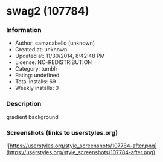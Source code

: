 # swag2 (107784)

### Information
- Author: camzcabello (unknown)
- Created at: unknown
- Updated at: 11/30/2014, 8:42:48 PM
- License: NO-REDISTRIBUTION
- Category: tumblr
- Rating: undefined
- Total installs: 69
- Weekly installs: 0


### Description
gradient background


### Screenshots (links to userstyles.org)
![https://userstyles.org/style_screenshots/107784-after.png](https://userstyles.org/style_screenshots/107784-after.png)


